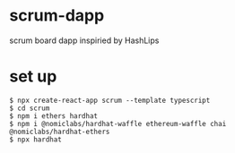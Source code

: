 # scrum-dapp
 scrum board dapp inspiried by HashLips

# set up
 ```
 $ npx create-react-app scrum --template typescript
 $ cd scrum
 $ npm i ethers hardhat
 $ npm i @nomiclabs/hardhat-waffle ethereum-waffle chai @nomiclabs/hardhat-ethers
 $ npx hardhat
```

